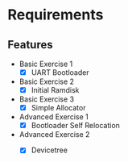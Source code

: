 # Requirements

## Features

- Basic Exercise 1
    - [x] UART Bootloader 
- Basic Exercise 2
    - [x] Initial Ramdisk 
- Basic Exercise 3      
    - [x] Simple Allocator 
- Advanced Exercise 1
    - [x] Bootloader Self Relocation
- Advanced Exercise 2
    - [x] Devicetree

